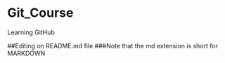 # Git_Course
Learning GitHub

##Editing on README.md file
###Note that the md extension is short for MARKDOWN
